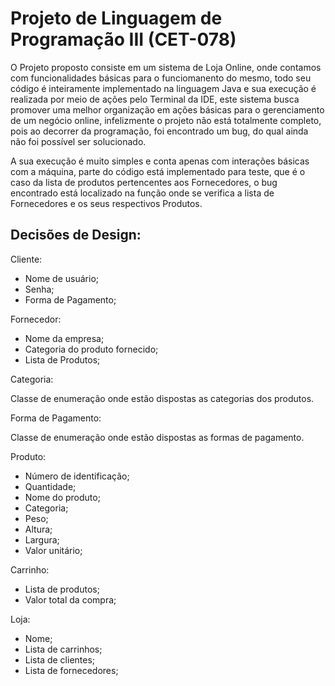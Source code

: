 # Projeto de Linguagem de Programação III (CET-078)

O Projeto proposto consiste em um sistema de Loja Online, onde contamos com funcionalidades básicas para o funciomanento do mesmo, todo seu código é inteiramente implementado na linguagem Java e sua execução é realizada por meio de ações pelo Terminal da IDE, este sistema busca promover uma melhor organização em ações básicas para o gerenciamento de um negócio online, infelizmente o projeto não está totalmente completo, pois ao decorrer da programação, foi encontrado um bug, do qual ainda não foi possível ser solucionado.

A sua execução é muito simples e conta apenas com interações básicas com a máquina, parte do código está implementado para teste, que é o caso da lista de produtos pertencentes aos Fornecedores, o bug encontrado está localizado na função onde se verifica a lista de Fornecedores e os seus respectivos Produtos.

## Decisões de Design:

Cliente:

- Nome de usuário;
- Senha;
- Forma de Pagamento;

Fornecedor:

- Nome da empresa;
- Categoria do produto fornecido;
- Lista de Produtos;

Categoria:

Classe de enumeração onde estão dispostas as categorias dos produtos.

Forma de Pagamento:

Classe de enumeração onde estão dispostas as formas de pagamento.

Produto:

- Número de identificação;
- Quantidade;
- Nome do produto;
- Categoria;
- Peso;
- Altura;
- Largura;
- Valor unitário;

Carrinho:

- Lista de produtos;
- Valor total da compra;

Loja:

- Nome;
- Lista de carrinhos;
- Lista de clientes;
- Lista de fornecedores;
